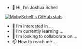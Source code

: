 - 👋 Hi, I’m Joshua Schell

[![MobySchell's GitHub stats](https://github-readme-stats.vercel.app/api?username=mobyschell)](https://github.com/mobyschell/github-readme-stats)
- 👀 I’m interested in ...
- 🌱 I’m currently learning ...
- 💞️ I’m looking to collaborate on ...
- 📫 How to reach me ...

<!---
MobySchell/MobySchell is a ✨ special ✨ repository because its `README.md` (this file) appears on your GitHub profile.
You can click the Preview link to take a look at your changes.
--->
